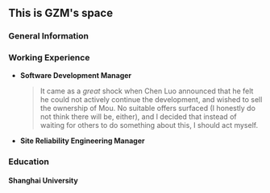 ## This is GZM's space

### General Information

### Working Experience

* **Software Development Manager**

	>It came as a _great_ shock when Chen Luo announced that he felt he could not actively continue the development, and wished to sell the ownership of Mou. No suitable offers surfaced (I honestly do not think there will be, either), and I decided that instead of waiting for others to do something about this, I should act myself.

* **Site Reliability Engineering Manager**

### Education

#### Shanghai University


